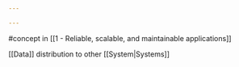 ```yaml
---

---
```

#concept in [[1 - Reliable, scalable, and maintainable applications]]

[[Data]] distribution to other [[System|Systems]]